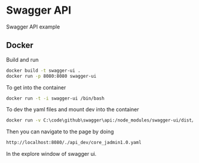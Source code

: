 
# Swagger API

Swagger API example

## Docker

Build and run

```bash
docker build -t swagger-ui .
docker run -p 8080:8080 swagger-ui
```
To get into the container

```bash
docker run -t -i swagger-ui /bin/bash
```

To dev the yaml files and mount dev into the container
```bash
docker run -v C:\code\github\swagger\api:/node_modules/swagger-ui/dist/api_dev  -p 8080:8080 swagger-ui
```

Then you can navigate to the page by doing 
```bash
http://localhost:8080/./api_dev/core_jadmin1.0.yaml
```

In the explore window of swagger ui.
